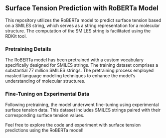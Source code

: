 ## Surface Tension Prediction with RoBERTa Model

This repository utilizes the RoBERTa model to predict surface tension based on a SMILES string, which serves as a string representation for a molecular structure. The computation of the SMILES string is facilitated using the RDKit tool.

### Pretraining Details
The RoBERTa model has been pretrained with a custom vocabulary specifically designed for SMILES strings. The training dataset comprises a substantial 77 million SMILES strings. The pretraining process employed masked language modeling techniques to enhance the model's understanding of molecular structures.

### Fine-Tuning on Experimental Data
Following pretraining, the model underwent fine-tuning using experimental surface tension data. This dataset includes SMILES strings paired with their corresponding surface tension values.

Feel free to explore the code and experiment with surface tension predictions using the RoBERTa model!
